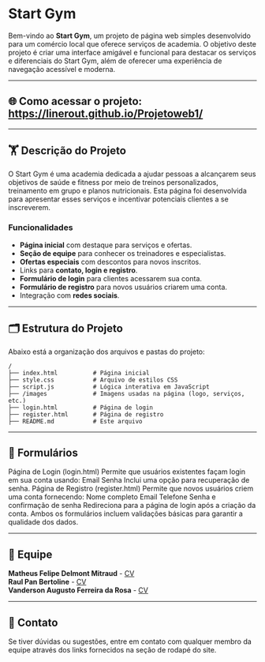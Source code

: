 # Start Gym

Bem-vindo ao **Start Gym**, um projeto de página web simples desenvolvido para um comércio local que oferece serviços de academia. O objetivo deste projeto é criar uma interface amigável e funcional para destacar os serviços e diferenciais do Start Gym, além de oferecer uma experiência de navegação acessível e moderna.

---

## 🌐 Como acessar o projeto: https://linerout.github.io/Projetoweb1/

---

## 🏋️ Descrição do Projeto

O Start Gym é uma academia dedicada a ajudar pessoas a alcançarem seus objetivos de saúde e fitness por meio de treinos personalizados, treinamento em grupo e planos nutricionais. Esta página foi desenvolvida para apresentar esses serviços e incentivar potenciais clientes a se inscreverem.

### Funcionalidades
- **Página inicial** com destaque para serviços e ofertas.
- **Seção de equipe** para conhecer os treinadores e especialistas.
- **Ofertas especiais** com descontos para novos inscritos.
- Links para **contato, login e registro**.
- **Formulário de login** para clientes acessarem sua conta.
- **Formulário de registro** para novos usuários criarem uma conta.
- Integração com **redes sociais**.

---

## 🗂️ Estrutura do Projeto

Abaixo está a organização dos arquivos e pastas do projeto:

```plaintext
/
├── index.html          # Página inicial
├── style.css           # Arquivo de estilos CSS
├── script.js           # Lógica interativa em JavaScript
├── /images             # Imagens usadas na página (logo, serviços, etc.)
├── login.html          # Página de login
├── register.html       # Página de registro
├── README.md           # Este arquivo
```

---

## 📝 Formulários
Página de Login (login.html)
Permite que usuários existentes façam login em sua conta usando:
Email
Senha
Inclui uma opção para recuperação de senha.
Página de Registro (register.html)
Permite que novos usuários criem uma conta fornecendo:
Nome completo
Email
Telefone
Senha e confirmação de senha
Redireciona para a página de login após a criação da conta.
Ambos os formulários incluem validações básicas para garantir a qualidade dos dados.

---

## 👥 Equipe
**Matheus Felipe Delmont Mitraud** - [CV](https://mitraud.github.io/CV-MatheusMitraud/)  
**Raul Pan Bertoline** - [CV](https://linerout.github.io/-raulpanbertoline-.github.io/)  
**Vanderson Augusto Ferreira da Rosa** - [CV](https://vandharlok.github.io/web_front/)  

---

## 📧 Contato
Se tiver dúvidas ou sugestões, entre em contato com qualquer membro da equipe através dos links fornecidos na seção de rodapé do site.
